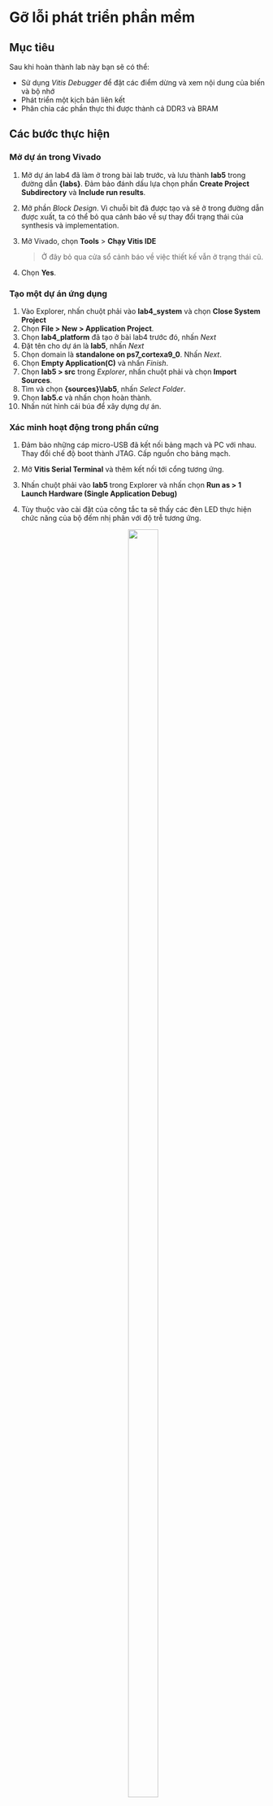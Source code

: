 # Gỡ lỗi phát triển phần mềm

## Mục tiêu

Sau khi hoàn thành lab này bạn sẽ có thể:
* Sử dụng *Vitis Debugger* để đặt các điểm dừng và xem nội dung của biến và bộ nhớ
* Phát triển một kịch bản liên kết
* Phân chia các phần thực thi được thành cả DDR3 và BRAM

## Các bước thực hiện

### Mở dự án trong Vivado

1. Mở dự án lab4 đã làm ở trong bài lab trước, và lưu thành **lab5** trong đường dẫn **{labs}**. Đảm bảo đánh dấu lựa chọn phần **Create Project Subdirectory** và **Include run results**.

2. Mở phần *Block Design*. Vì chuỗi bit đã được tạo và sẽ ở trong đường dẫn được xuất, ta có thể bỏ qua cảnh báo về sự thay đổi trạng thái của synthesis và implementation.

3. Mở Vivado, chọn **Tools** > **Chạy Vitis IDE** 

    >Ở đây bỏ qua cửa sổ cảnh báo về việc thiết kế vẫn ở trạng thái cũ.
	
4. Chọn **Yes**.

### Tạo một dự án ứng dụng

1. Vào Explorer, nhấn chuột phải vào **lab4_system** và chọn **Close System Project**
2. Chọn **File > New > Application Project**.
3. Chọn **lab4_platform** đã tạo ở bài lab4 trước đó, nhấn *Next*
4. Đặt tên cho dự án là **lab5**, nhấn *Next*
5. Chọn domain là **standalone on ps7_cortexa9_0**. Nhấn *Next*.
6. Chọn **Empty Application(C)** và nhấn *Finish*.
7. Chọn **lab5 > src** trong *Explorer*, nhấn chuột phải và chọn **Import Sources**.
8. Tìm và chọn **{sources}\lab5**, nhấn *Select Folder*.
9. Chọn **lab5.c** và nhấn chọn hoàn thành.
10. Nhấn nút hình cái búa để xây dựng dự án.

### Xác minh hoạt động trong phần cứng
1. Đảm bảo những cáp micro-USB đã kết nối bảng mạch và PC với nhau. Thay đổi chế độ boot thành JTAG. Cấp nguồn cho bảng mạch.
2. Mở **Vitis Serial Terminal** và thêm kết nối tới cổng tương ứng. 
3. Nhấn chuột phải vào **lab5** trong Explorer và nhấn chọn **Run as > 1 Launch Hardware (Single Application Debug)**
4. Tùy thuộc vào cài đặt của công tắc ta sẽ thấy các đèn LED thực hiện chức năng của bộ đếm nhị phân với độ trễ tương ứng.
    <p align="center">
    <img src ="pics/lab5/7_termop.jpg" width="35%" height="80%"/>
    </p>
    <p align = "center">
    <i> Kết quả của cửa sổ Terminal</i>
    </p>

	>Lưu ý: Cài đặt công tắc trượt (dip switch) và nút bấm (push button) sẽ thay đổi kết quả được hiển thị. Gạt công tắc trượt và xác nhận các đèn LED sáng với độ trễ tương ứng dựa theo cài đặt công tắc. Bên cạnh đó ta thấy ở cửa sổ cuối, trạng thái cài đặt công tắc trước đó và hiện tại sẽ được hiển thị mỗi khi gạt công tắc.

### Thực hiện gỡ lỗi

1. Nhấn chuột phải vào **lab5** trong Explorer và chọn **Debug as > 1 Launch Hardware (Single Application Debug)**. Nhấn OK để thực hiện lại phiên làm việc nếu có yêu cầu
2. Nhấn đúp vào lề bên trái để đặt một điểm dừng cho các dòng trong *lab5.c*. Điểm dừng (breakpoint) được đặt khi một dấu tick và vòng tròn màu xanh xuất hiện ở lề trái bên cạnh dòng code.

    Điểm dừng đầu tiên sẽ ở vị trí mà biến đếm được khởi tạo về 0. Điểm dừng thứ hai được đặt để nhận biết lỗi nếu quá trình khởi tạo bộ định thời thất bại. Điểm dừng thứ ba được đặt khi chương trình chuẩn bị đọc cài đặt của công tắc trượt. Điểm dừng thứ tư được đặt khi chương trình chuẩn bị kết thúc do nút bấm trung tâm được nhấn. Điểm dừng thứ năm là khi bộ định thời đã chạy hết và chuẩn bị ghi vào LED.

    <p align="center">
    <img src ="pics/lab5/8_bp.jpg" width="80%"  height="80%"/>
    </p>
    <p align="center">
    <img src ="pics/lab5/9_bp.jpg" width="80%"  height="80%"/>
    </p>
    <p align = "center">
    <i>Cấu hình điểm dừng</i>
    </p>

3. Nhấn vào nút **Resume** hoặc nhấn **F8** để tiếp tục thực hiện chương trình cho tới điểm dừng đầu tiên.

    Trong phần *Variables* ta có thể thấy biến đếm có giá trị khác 0.

4. Nhấn vào nút **Step Over** hoặc nhấn **F6** để thực hiện lệnh. Khi thực hiện ta sẽ thấy giá trị biến đếm thay đổi về 0.
5. Nhấn vào nút **Resume** một lần nữa và ta sẽ thấy các dòng code đang được thực hiện và quá trình này sẽ dừng ở điểm dừng thứ ba. Điểm dừng thứ hai được bỏ qua do đã khởi tạo thành công bộ định thời. 
6. Nhấn vào nút **Step Over (F6)** để thực hiện lệnh. Khi thực hiện ta sẽ thấy giá trị biến **dip_check_prev** thay đổi thành một giá trị tùy thuộc vào giá trị cài đặt của công tắc trên bảng mạch.
7. Nhấn vào tab bộ nhớ. Truy cập bằng cách vào **Window > Show View > Memory**.
8. Nhấn vào biểu tượng dấu cộng để thêm **Memory Monitor**

    <p align="center">
    <img src ="pics/lab5/cmemlocn.jpg" width="50%"  height="80%"/>
    </p>
    <p align = "center">
    <i>Quan sát vị trí bộ nhớ</i>
    </p>

9. Nhập địa chỉ của thanh ghi tải bộ đếm (0xF8F00600) và nhấn OK.
    <p align="center">
    <img src ="pics/lab5/dmonitormem.jpg" width="30%"  height="80%"/>
    </p>
    <p align = "center">
    <i>Quan sát một địa chỉ bộ nhớ</i>
    </p>
    
	Có thể tìm địa chỉ bằng cách vào file *xparameters.h* để lấy địa chỉ gốc (# XPAR_PS7XPAR_PS7_SCUTIMER_0_BASEADDR1) và tìm offset bằng cách nhấn đúp vào file *xscutimer.h* sau đó nhấn đúp vào *xscutimer_hw.h* và chọn **XSCUTIMER_LOAD_OFFSET**.

10. Đảm bảo công tắc trượt **không** được đặt về "0000" và nhấn vào nút **Step Over** để thực hiện lệnh tải thanh ghi bộ định thời.

    Ta thấy địa chỉ 0xF8F00604 đã chuyển thành màu đỏ do nội dung đã thay đổi. Xác nhận nội dung phải giống với giá trị: **dip_check_prev*32500000**. Ta sẽ thấy giá trị hệ 16 tương ứng (hiển thị các byte theo thứ tự 0 --> 3).
    
    >Ví dụ với dip_check_prev = 1; giá trị là 0x01EFE920; (đảo ngược: 0x20E9EF01)

11. Nhấn nút **Resume** để tiếp tục thực hiện chương trình. Chương trình sẽ dừng khi ghi vào cổng LED (bỏ qua điểm dừng thứ tư do nút bấm chưa được nhấn).

    Ta thấy giá trị thanh ghi bộ đếm thay đổi vì bộ định thời bắt đầu chạy và quá trình đếm ngược bắt đầu.
12. Nhấn nút **Step Over** để thực hiện lệnh ghi vào cổng LED và sẽ tắt LED vì đếm = 0.
13. Nhấn đúp vào điểm dừng thứ **năm** (dùng để ghi vào cổng LED), để chương trình chạy tự do.
14. Nhấn nút **Resume** để tiếp tục thực hiện chương trình. Lần này chương trình liên tục chạy, thay đổi mẫu đèn LED sáng theo tốc độ cài đặt của công tắc.
15. Gạt công tắc để thay đổi độ trễ và quan sát hiệu ứng.
16. Nhấn một nút bấm và quan sát thấy chương trình dừng ở điểm dừng thứ tư. Nội dung thanh ghi bộ định thời và thanh ghi điều khiển hiện đỏ vì giá trị bộ đếm và giá trị thanh ghi điều khiển thay đổi do bộ định thời dừng hàm gọi. (Trong Memory monitor, có thể sẽ cần nhấn chuột phải vào địa chỉ đang được kiểm tra và nhấn *Reset* để làm mới chế độ xem bộ nhớ).
17. Kết thúc phiên làm việc bằng cách nhấn nút **Terminate**.

### Tạo kịch bản liên kết

1. Quay lại phần **Design**.
2. Nhấn chuột phải vào **lab5_system > lab5** trong Explorer và nhấn **Generate Linker Script**. Lưu ý 4 phần chính, code, dữ liệu, ngăn xếp và heap được gán cho bộ điều khiển BRAM (Block RAM).
3. Ở tab Basic đổi phần *Code and Data* thành **ps7_ddr_0**, để phần *Heap and Stack* thành **axi_bram_ctrl_0_Mem0** và nhấn **Generate**, và nhấn **Yes** để ghi đè. 
    <p align="center">
    <img src ="pics/lab4/6_bram.jpg" width="80%"  height="80%"/>
    </p>
    <p align = "center">
    <i>Tạo kịch bản liên kết</i>
    </p>

4. **Rebuild** dự án .
5. Nhấn chuột phải vào **lab5_system > lab5** trong Explorer và nhấn **Run as > 1 Launch Hardware (Single Application Debug)**. Nhấn **Yes** nếu yêu cầu khởi động lại phiên làm việc. 

	>Quan sát cửa sổ Vitis Serial Terminal khi chương trình đang chạy. Gạt công tắc trượt và quan sát các LED. Thấy rằng hệ thống khá chậm trong việc hiển thị nội dung và LED nháy chậm hơn nhiều do ngăn xếp và heap là từ bộ nhớ BRAM không được lưu trữ tạm thời.*
6. Khi hoàn tất, nhấn nút *Terminate* trong tab *Console*.
7. Thoát Vitis và Vivado.
8. Ngắt nguồn bảng mạch.

## Kết luận

Lab này hướng dẫn cách phát triển phần mềm sử dụng bộ định thời riêng của CPU và đạt được chức năng mong muốn. Bạn đã xác minh chức năng trong phần cứng. Bên cạnh đó bạn sử dụng công cụ gỡ lỗi của Vitis để xem nội dung của biến và bộ nhớ, và đi qua nhiều phần của đoạn code. Nếu cần, bạn có thể sử dụng một kịch bản liên kết để tìm tới các phần trong nhiều bộ nhớ. Khi ứng dụng quá lớn so với BRAM, bạn có thể tải ứng dụng vào bộ nhớ ngoài và sau đó thực hiện chương trình.

